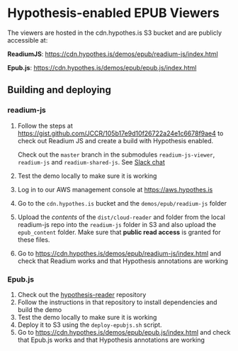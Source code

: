 # Hypothesis-enabled EPUB Viewers

The viewers are hosted in the cdn.hypothes.is S3 bucket and are publicly accessible at:

**ReadiumJS**: https://cdn.hypothes.is/demos/epub/readium-js/index.html

**Epub.js**: https://cdn.hypothes.is/demos/epub/epub.js/index.html

## Building and deploying

### readium-js

1. Follow the steps at https://gist.github.com/JCCR/105b17e9d10f26722a24e1c6678f9ae4 to check out
   Readium JS and create a build with Hypothesis enabled.

   Check out the `master` branch in the submodules `readium-js-viewer`,
   `readium-js` and `readium-shared-js`. See [Slack
   chat](https://annotating.slack.com/archives/C5CE202DT/p1505751892000282)

2. Test the demo locally to make sure it is working
3. Log in to our AWS management console at https://aws.hypothes.is
4. Go to the `cdn.hypothes.is` bucket and the `demos/epub/readium-js` folder
5. Upload the _contents_ of the `dist/cloud-reader` and folder from the local readium-js repo into the `readium-js` folder in S3 and also upload the `epub_content` folder. Make sure that **public read access** is granted for these files.
6. Go to https://cdn.hypothes.is/demos/epub/readium-js/index.html and check that Readium works and that Hypothesis annotations are working

### Epub.js

1. Check out the [hypothesis-reader](https://github.com/futurepress/hypothesis-reader) repository
2. Follow the instructions in that repository to install dependencies and build the demo
3. Test the demo locally to make sure it is working
4. Deploy it to S3 using the `deploy-epubjs.sh` script.
5. Go to https://cdn.hypothes.is/demos/epub/epub.js/index.html and check that Epub.js works and that Hypothesis annotations are working
